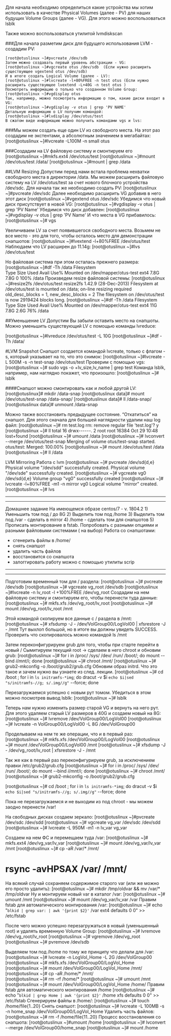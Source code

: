 
Для начала необходимо определиться какие устройства мы хотим использовать в качестве Physical Volumes (далее - PV) для наших будущих Volume Groups (далее - VG). Для этого можно воспользоваться lsblk

Также можно воспользоваться утилитой 
lvmdiskscan

###Для начала разметим диск для будущего использования LVM - создадим PV:
```
[root@otuslinux ~]#pvcreate /dev/sdb
Затем можно создавать первый уровень абстракции - VG:
[root@otuslinux ~]#vgcreate otus /dev/sdb  (Если нужно расширить существующее vgextend otus /dev/sdb)
И в итоге создать Logical Volume (далее - LV):
[root@otuslinux ~]#lvcreate -l+80%FREE -n test otus (Если нужно расширить существующее lvextend -L+40G -n test otus )
Посмотреть информацию о только что созданном Volume Group:
[root@otuslinux ~]#vgdisplay otus
Так, например, можно посмотреть информацию о том, какие диски входит в VG:
[root@otuslinux ~]#vgdisplay -v otus | grep 'PV NAME'
Детальную информацию о LV получим командой:
[root@otuslinux ~]#lvdisplay /dev/otus/test
В сжатом виде информацию можно получить командами vgs и lvs:
```

###Мы можем создать еще один LV из свободного места. На этот раз создадим не экстентами, а абсолютным значением в мегабайтах:
[root@otuslinux ~]#lvcreate -L100M -n small otus

###Создадим на LV файловую систему и смонтируем его
[root@otuslinux ~]#mkfs.ext4 /dev/otus/test
[root@otuslinux ~]#mount /dev/otus/test /data/
[root@otuslinux ~]#mount | grep /data

##LVM Resizing
Допустим перед нами встала проблема нехватки свободного места в директории /data. 
Мы можем расширить файловую систему на LV /dev/otus/test за счет нового блочного устройства /dev/sdc.
Для начала так же необходимо создать PV:
[root@otuslinux ~]#pvcreate /dev/sdc
Далее необходимо расширить VG добавив в него этот диск
[root@otuslinux ~]#vgextend otus /dev/sdc
Убедимся что новый диск присутствует в новой VG: 
[root@otuslinux ~]#vgdisplay -v otus | grep 'PV Name'
Убедимся что диск добавлен:
[root@otuslinux ~]#vgdisplay -v otus | grep 'PV Name'
И что места в VG прибавилось:
[root@otuslinux ~]# vgs

Увеличиваем LV за счет появившегося свободного места. Возьмем не все место - это для того, 
чтобы осталось место для демонстрации снапшотов:
[root@otuslinux ~]#lvextend -l+80%FREE /dev/otus/test
Наблюдаем что LV расширен до 11.14g:
[root@otuslinux ~]#lvs /dev/otus/test

Но файловая система при этом осталась прежнего размера:
[root@otuslinux ~]#df -Th /data
Filesystem   
Type  Size  Used Avail Use% Mounted on
/dev/mapper/otus-test ext4  7.8G  7.8G 0 100% /data
Произведем resize файловой системы:
[root@otuslinux ~]#resize2fs /dev/otus/test
resize2fs 1.42.9 (28-Dec-2013)
Filesystem at /dev/otus/test is mounted on /data; on-line resizing required
old_desc_blocks = 1, new_desc_blocks = 2
The filesystem on /dev/otus/test is now 2919424 blocks long.
[root@otuslinux ~]#df -Th /data
Filesystem        
Type  Size  Used Avail Use% Mounted on
/dev/mapper/otus-test ext4   11G  7.8G  2.6G  76% /data

##Уменьшение LV
Допустим Вы забыли оставить место на снапшоты. Можно уменьшить существующий LV с помощью команды lvreduce:

[root@otuslinux ~]#lvreduce /dev/otus/test -L 10G
[root@otuslinux ~]#df -Th /data/

#LVM Snapshot
Снапшот создается командой lvcreate, только с флагом -s, который указывает на то, что это снимок:
[root@otuslinux ~]#lvcreate -L 500M -s -n test-snap /dev/otus/test
Проверим с помощью vgs:
[root@otuslinux ~]# sudo vgs -o +lv_size,lv_name | grep test
Команда lsblk, например, нам наглядно покажет, что произошло:
[root@otuslinux ~]# lsblk

####Снапшот можно смонтировать как и любой другой LV:
[root@otuslinux]# mkdir /data-snap
[root@otuslinux data]# mount /dev/otus/test-snap /data-snap/
[root@otuslinux data]# ll /data-snap/
[root@otuslinux data]# unmount /data-snap

Можно также восстановить предыдущее состояние. “Откатиться” на снапшот. Для этого 
сначала для большей наглядности удалим наш log файл:
[root@otuslinux ~]# rm test.log
rm: remove regular file 'test.log'? y
[root@otuslinux ~]# ll
total 16
drwx------. 2 root root 16384 Oct 29 10:48 lost+found
[root@otuslinux ~]# umount /data
[root@otuslinux ~]# lvconvert --merge /dev/otus/test-snap
  Merging of volume otus/test-snap started.
  otus/test: Merged: 100.00%
[root@otuslinux ~]# mount /dev/otus/test /data
[root@otuslinux ~]# ll /data

LVM Mirroring
Работа с lvm
[root@otuslinux ~]# pvcreate /dev/sd{d,e}
  Physical volume "/dev/sdd" successfully created.
  Physical volume "/dev/sde" successfully created.
[root@otuslinux ~]# vgcreate vg0 /dev/sd{d,e}
  Volume group "vg0" successfully created
[root@otuslinux ~]# lvcreate -l+80%FREE -m1 -n mirror vg0
  Logical volume "mirror" created.
[root@otuslinux ~]# lvs
***
_____________________________
Домашнее задание
На имеющемся образе 
centos/7 - v. 1804.2
1)
Уменьшить том под / до 8G
2)
Выделить том под /home
3)
Выделить том под /var -  сделать в mirror
4)
/home - сделать том для снапшотов
5)
Прописать монтирование в fstab. Попробовать с разными опциями и разными 
файловыми системами ( на выбор)
Работа со снапшотами:
- сгенерить файлы в /home/
- снять снапшот
- удалить часть файлов
- восстановится со снапшота
- залоггировать работу можно с помощью утилиты scrip
_________________________________
***
Подготовим временный том для / раздела:
[root@otuslinux ~]# pvcreate /dev/sdb
[root@otuslinux ~]# vgcreate vg_root /dev/sdb
[root@otuslinux ~]#lvcreate -n lv_root -l +100%FREE /dev/vg_root
Создадим на нем файловую систему и смонтируем его, чтобы перенести туда данные:
[root@otuslinux ~]# mkfs.xfs /dev/vg_root/lv_root
[root@otuslinux ~]# mount /dev/vg_root/lv_root /mnt

Этой командой скопируем все данные с / раздела в /mnt:
[root@otuslinux ~]# xfsdump -J - /dev/VolGroup00/LogVol00 | xfsrestore -J - /mnt
Тут выхлоп большой, но в итоге вы должны увидеть SUCCESS. Проверить что скопировалось 
можно командой ls /mnt

Затем переконфигурируем grub для того, чтобы при старте перейти в новый /
Сымитируем текущий root -> сделаем в него chroot и обновим grub:
[root@otuslinux ~]# for i in /proc/ /sys/ /dev/ /run/ /boot/; do mount --bind $i /mnt/$i; done
[root@otuslinux ~]# chroot /mnt/
[root@otuslinux ~]# grub2-mkconfig -o /boot/grub2/grub.cfg
Обновим образ initrd. Что это такое и зачем нужно вы узнаете из след. лекции.
[root@otuslinux ~]# cd /boot ; for i in `ls initramfs-*img`; do dracut -v $i `echo $i|sed "s/initramfs-//g; s/.img//g"` --force; done

Перезагружаемся успешно с новым рут томом. Убедиться в этом можно посмотрев вывод 
lsblk:
[root@otuslinux ~]# lsblk

Теперь нам нужно изменить размер старой VG и вернуть на него рут. Для этого удаляем 
старый LV размеров в 40G и создаем новый на 8G:
[root@otuslinux ~]# lvremove /dev/VolGroup00/LogVol00
[root@otuslinux ~]# lvcreate -n VolGroup00/LogVol00 -L 8G /dev/VolGroup00

Проделываем на нем те же операции, что и в первый раз:
[root@otuslinux ~]# mkfs.xfs /dev/VolGroup00/LogVol00
[root@otuslinux ~]# mount /dev/VolGroup00/LogVol00 /mnt
[root@otuslinux ~]# xfsdump -J - /dev/vg_root/lv_root | xfsrestore -J - /mnt

Так же как в первый раз переконфигурируем 
grub, 
за исключением правки /etc/grub2/grub.cfg
[root@otuslinux ~]# for i in /proc/ /sys/ /dev/ /run/ /boot/; do mount --bind $i /mnt/$i; done
[root@otuslinux ~]# chroot /mnt/
[root@otuslinux ~]# grub2-mkconfig -o /boot/grub2/grub.cfg

[root@otuslinux ~]# cd /boot ; for i in `ls initramfs-*img`; do dracut -v $i `echo $i|sed "s/initramfs-//g; s/.img//g"` --force; done

Пока не перезагружаемся и не выходим из под chroot - мы можем заодно перенести /var!

На свободных дисках создаем зеркало:
[root@otuslinux ~]#pvcreate /dev/sdc /dev/sdd
[root@otuslinux ~]# vgcreate vg_var /dev/sdc /dev/sdd
[root@otuslinux ~]# lvcreate -L 950M -m1 -n lv_var vg_var

Создаем на нем ФС и перемещаем туда /var:
[root@otuslinux ~]# mkfs.ext4 /dev/vg_var/lv_var
[root@otuslinux ~]# mount /dev/vg_var/lv_var /mnt
[root@otuslinux ~]# cp -aR /var/* /mnt/      
# rsync -avHPSAX /var/ /mnt/
На всякий случай сохраняем содержимое старого var (или же можно его просто удалить):
[root@otuslinux ~]# mkdir /tmp/oldvar && mv /var/* /tmp/oldvar
Ну и монтируем новый var в каталог /var:
[root@otuslinux ~]# umount /mnt
[root@otuslinux ~]# mount /dev/vg_var/lv_var /var
Правим fstab для автоматического монтирования /var:
[root@otuslinux ~]# echo "`blkid | grep var: | awk '{print $2}'` /var ext4 defaults 0 0" >> /etc/fstab

После чего можно успешно перезагружаться в новый (уменьшенный root) и удалять временную Volume Group:
[root@otuslinux ~]# lvremove /dev/vg_root/lv_root
[root@otuslinux ~]# vgremove /dev/vg_root
[root@otuslinux ~]# pvremove /dev/sdb

Выделяем том под /home по тому же принципу что делали для /var:
[root@otuslinux ~]# lvcreate -n LogVol_Home -L 2G /dev/VolGroup00
[root@otuslinux ~]# mkfs.xfs /dev/VolGroup00/LogVol_Home
[root@otuslinux ~]# mount /dev/VolGroup00/LogVol_Home /mnt/
[root@otuslinux ~]# cp -aR /home/* /mnt/   
[root@otuslinux ~]# rm -rf /home/*
[root@otuslinux ~]# umount /mnt
[root@otuslinux ~]# mount /dev/VolGroup00/LogVol_Home /home/
Правим fstab для автоматического монтирования /home
[root@otuslinux ~]# echo "`blkid | grep Home | awk '{print $2}'` /home xfs defaults 0 0" >> /etc/fstab
Сгенерируем файлы в /home/:
[root@otuslinux ~]# touch /home/file{1..20}
Снять снапшот:
[root@otuslinux ~]# lvcreate -L 100MB -s -n home_snap /dev/VolGroup00/LogVol_Home
Удалить часть файлов:
[root@otuslinux ~]# rm -f /home/file{11..20}
Процесс восстановления со снапшота:
[root@otuslinux ~]#umount /home
[root@otuslinux ~]# lvconvert --merge /dev/VolGroup00/home_snap
[root@otuslinux ~]# mount /home


